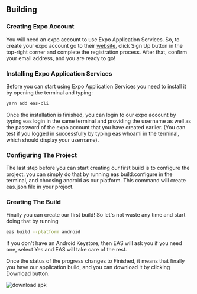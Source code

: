 ## Building 

### Creating Expo Account

You will need an expo account to use Expo Application Services. So, to create your expo account go to their [website](https://expo.dev), click Sign Up button in the top-right corner and complete the registration process. After that, confirm your email address, and you are ready to go!

### Installing Expo Application Services

Before you can start using Expo Application Services you need to install it by opening the terminal and typing:
```sh
yarn add eas-cli
```

Once the installation is finished, you can login to our expo account by typing eas login in the same terminal and providing the username as well as the password of the expo account that you have created earlier. (You can test if you logged in successfully by typing eas whoami in the terminal, which should display your username).

### Configuring The Project

The last step before you can start creating our first build is to configure the project. you can simply do that by running eas build:configure in the terminal, and choosing android as our platform. This command will create eas.json file in your project.

### Creating The Build

Finally you can create our first build! So let's not waste any time and start doing that by running 
```sh
eas build --platform android 
```

If you don't have an Android Keystore, then EAS will ask you if you need one, select Yes and EAS will take care of the rest.

Once the status of the progress changes to Finished, it means that finally you have our application build, and you can download it by clicking Download button. 

![download apk](https://i.ibb.co/qMsdbHK/SCR-20230115-kno.png)


